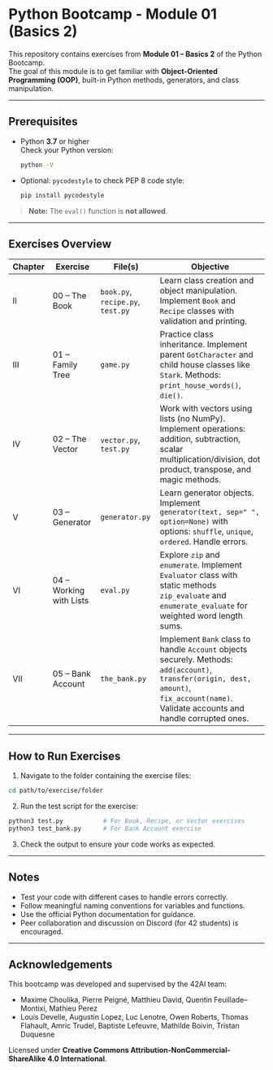 # Python Bootcamp - Module 01 (Basics 2)

This repository contains exercises from **Module 01 – Basics 2** of the Python Bootcamp.  
The goal of this module is to get familiar with **Object-Oriented Programming (OOP)**, built-in Python methods, generators, and class manipulation.

---

## Prerequisites

- Python **3.7** or higher  
  Check your Python version:
  ```bash
  python -V
  ```
- Optional: `pycodestyle` to check PEP 8 code style:
  ```bash
  pip install pycodestyle
  ```

> **Note:** The `eval()` function is **not allowed**.

---

## Exercises Overview

| Chapter | Exercise | File(s) | Objective |
|---------|---------|---------|-----------|
| II | 00 – The Book | `book.py`, `recipe.py`, `test.py` | Learn class creation and object manipulation. Implement `Book` and `Recipe` classes with validation and printing. |
| III | 01 – Family Tree | `game.py` | Practice class inheritance. Implement parent `GotCharacter` and child house classes like `Stark`. Methods: `print_house_words()`, `die()`. |
| IV | 02 – The Vector | `vector.py`, `test.py` | Work with vectors using lists (no NumPy). Implement operations: addition, subtraction, scalar multiplication/division, dot product, transpose, and magic methods. |
| V | 03 – Generator | `generator.py` | Learn generator objects. Implement `generator(text, sep=" ", option=None)` with options: `shuffle`, `unique`, `ordered`. Handle errors. |
| VI | 04 – Working with Lists | `eval.py` | Explore `zip` and `enumerate`. Implement `Evaluator` class with static methods `zip_evaluate` and `enumerate_evaluate` for weighted word length sums. |
| VII | 05 – Bank Account | `the_bank.py` | Implement `Bank` class to handle `Account` objects securely. Methods: `add(account)`, `transfer(origin, dest, amount)`, `fix_account(name)`. Validate accounts and handle corrupted ones. |

---

## How to Run Exercises

1. Navigate to the folder containing the exercise files:
```bash
cd path/to/exercise/folder
```

2. Run the test script for the exercise:
```bash
python3 test.py           # For Book, Recipe, or Vector exercises
python3 test_bank.py      # For Bank Account exercise
```

3. Check the output to ensure your code works as expected.

---

## Notes

- Test your code with different cases to handle errors correctly.  
- Follow meaningful naming conventions for variables and functions.  
- Use the official Python documentation for guidance.  
- Peer collaboration and discussion on Discord (for 42 students) is encouraged.  

---

## Acknowledgements

This bootcamp was developed and supervised by the 42AI team:

- Maxime Choulika, Pierre Peigné, Matthieu David, Quentin Feuillade–Montixi, Mathieu Perez  
- Louis Develle, Augustin Lopez, Luc Lenotre, Owen Roberts, Thomas Flahault, Amric Trudel, Baptiste Lefeuvre, Mathilde Boivin, Tristan Duquesne  

Licensed under **Creative Commons Attribution-NonCommercial-ShareAlike 4.0 International**.
